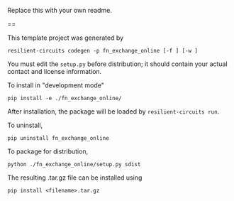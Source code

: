 Replace this with your own readme.

==

This template project was generated by

    resilient-circuits codegen -p fn_exchange_online [-f ] [-w ]


You must edit the `setup.py` before distribution;
it should contain your actual contact and license information.

To install in "development mode"

    pip install -e ./fn_exchange_online/

After installation, the package will be loaded by `resilient-circuits run`.


To uninstall,

    pip uninstall fn_exchange_online


To package for distribution,

    python ./fn_exchange_online/setup.py sdist

The resulting .tar.gz file can be installed using

    pip install <filename>.tar.gz

